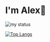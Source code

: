 # I'm Alex👋

<img alt = "my status" src = "https://github-readme-stats.vercel.app/api?username=alexmajumder"/>

[![Top Langs](https://github-readme-stats.vercel.app/api/top-langs/?username=alexmajumder&layout=compact)](https://github.com/alexmajumder/github-readme-stats&layout=compact)
